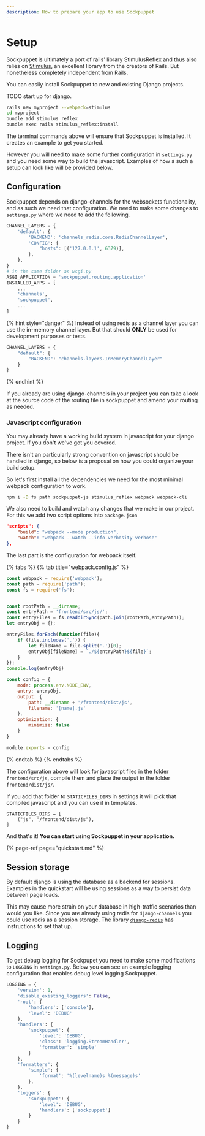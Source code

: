 ```yaml
---
description: How to prepare your app to use Sockpuppet
---
```


# Setup

Sockpuppet is ultimately a port of rails' library StimulusReflex and thus also relies on [Stimulus](https://stimulusjs.org/), an excellent library from the creators of Rails. But nonetheless completely independent from Rails.

You can easily install Sockpuppet to new and existing Django projects.

TODO start up for django.
```bash
rails new myproject --webpack=stimulus
cd myproject
bundle add stimulus_reflex
bundle exec rails stimulus_reflex:install
```

The terminal commands above will ensure that Sockpuppet is installed. It creates an example to get you started.

However you will need to make some further configuration in `settings.py` and you need some way to build the javascript. Examples of how a such a setup can look like will be provided below.

## Configuration

Sockpuppet depends on django-channels for the websockets functionality, and as such we need that configuration. We need to make some changes to `settings.py` where we need to add the following.

```python
CHANNEL_LAYERS = {
    'default': {
        'BACKEND': 'channels_redis.core.RedisChannelLayer',
        'CONFIG': {
            "hosts": [('127.0.0.1', 6379)],
        },
    },
}
# in the same folder as wsgi.py
ASGI_APPLICATION = 'sockpuppet.routing.application'
INSTALLED_APPS = [
    ...
    'channels',
    'sockpuppet',
    ...
]
```
{% hint style="danger" %}
Instead of using redis as a channel layer you can use the in-memory channel layer. But that should **ONLY** be used for development purposes or tests.

```python
CHANNEL_LAYERS = {
    "default": {
        "BACKEND": "channels.layers.InMemoryChannelLayer"
    }
}
```
{% endhint %}

If you already are using django-channels in your project you can take a look at the source code of the routing file in sockpuppet and amend your routing as needed.

### Javascript configuration

You may already have a working build system in javascript for your django project. If you don't we've got you covered.

There isn't an particularly strong convention on javascript should be handled in django, so below is a proposal on how you could organize your build setup.

So let's first install all the dependencies we need for the most minimal webpack configuration to work.

```bash
npm i -D fs path sockpuppet-js stimulus_reflex webpack webpack-cli
```

We also need to build and watch any changes that we make in our project. For this we add two script options into `package.json`

```json
"scripts": {
    "build": "webpack --mode production",
    "watch": "webpack --watch --info-verbosity verbose"
},
```

The last part is the configuration for webpack itself.

{% tabs %}
{% tab title="webpack.config.js" %}
```javascript
const webpack = require('webpack');
const path = require('path');
const fs = require('fs');


const rootPath = __dirname;
const entryPath = 'frontend/src/js/';
const entryFiles = fs.readdirSync(path.join(rootPath,entryPath));
let entryObj = {};

entryFiles.forEach(function(file){
    if (file.includes('.')) {
        let fileName = file.split('.')[0];
        entryObj[fileName] = `./${entryPath}${file}`;
    }
});
console.log(entryObj)

const config = {
    mode: process.env.NODE_ENV,
    entry: entryObj,
    output: {
        path: __dirname + '/frontend/dist/js',
        filename: '[name].js'
    },
    optimization: {
        minimize: false
    }
}

module.exports = config
```
{% endtab %}
{% endtabs %}

The configuration above will look for javascript files in the folder `frontend/src/js`, compile them and place the output in the folder `frontend/dist/js/`.

If you add that folder to `STATICFILES_DIRS` in settings it will pick that compiled javascript and you can use it in templates.

```
STATICFILES_DIRS = [
    ("js", "/frontend/dist/js"),
]
```

And that's it! **You can start using Sockpuppet in your application.**

{% page-ref page="quickstart.md" %}


## Session storage

By default django is using the database as a backend for sessions. Examples in the quickstart will be using sessions as a way to persist data between page loads.

This may cause more strain on your database in high-traffic scenarios than would you like. Since you are already using redis for `django-channels` you could use redis as a session storage. The library [`django-redis`](https://github.com/jazzband/django-redis) has instructions to set that up.


## Logging

To get debug logging for Sockpupet you need to make some modifications to `LOGGING` in `settings.py`. Below you can see an example logging configuration that enables debug level logging Sockpuppet.

```python
LOGGING = {
    'version': 1,
    'disable_existing_loggers': False,
    'root': {
        'handlers': ['console'],
        'level': 'DEBUG'
    },
    'handlers': {
        'sockpuppet': {
            'level': 'DEBUG',
            'class': 'logging.StreamHandler',
            'formatter': 'simple'
        }
    },
    'formatters': {
        'simple': {
            'format': '%(levelname)s %(message)s'
        },
    },
    'loggers': {
        'sockpuppet': {
            'level': 'DEBUG',
            'handlers': ['sockpuppet']
        }
    }
}
```
